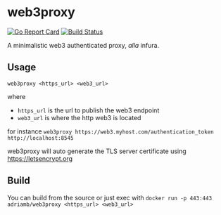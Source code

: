 # web3proxy
[![Go Report Card](https://goreportcard.com/badge/github.com/adriamb/web3proxy)](https://goreportcard.com/report/github.com/adriamb/web3proxy) [![Build Status](https://travis-ci.org/adriamb/web3proxy.svg?branch=master)](https://travis-ci.org/adriamb/web3proxy) 

A minimalistic web3 authenticated proxy, _alla_ infura.

## Usage

  `web3proxy <https_url> <web3_url>`

where 
  
  - `https_url` is the url to publish the web3 endpoint
  - `web3_url` is where the http web3 is located

for instance `web3proxy https://web3.myhost.com/authentication_token http://localhost:8545`

web3proxy will auto generate the TLS server certificate using https://letsencrypt.org

## Build

You can build from the source or just exec with `docker run -p 443:443 adriamb/web3proxy <https_url> <web3_url>`

